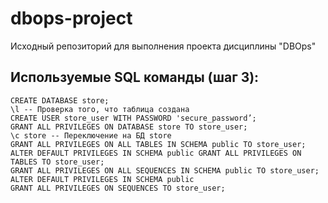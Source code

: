 # dbops-project
Исходный репозиторий для выполнения проекта дисциплины "DBOps"

## Используемые SQL команды (шаг 3):

```
CREATE DATABASE store;
\l -- Проверка того, что таблица создана
CREATE USER store_user WITH PASSWORD 'secure_password’;
GRANT ALL PRIVILEGES ON DATABASE store TO store_user;
\c store -- Переключение на БД store
GRANT ALL PRIVILEGES ON ALL TABLES IN SCHEMA public TO store_user;
ALTER DEFAULT PRIVILEGES IN SCHEMA public GRANT ALL PRIVILEGES ON TABLES TO store_user;
GRANT ALL PRIVILEGES ON ALL SEQUENCES IN SCHEMA public TO store_user;
ALTER DEFAULT PRIVILEGES IN SCHEMA public
GRANT ALL PRIVILEGES ON SEQUENCES TO store_user;
```


